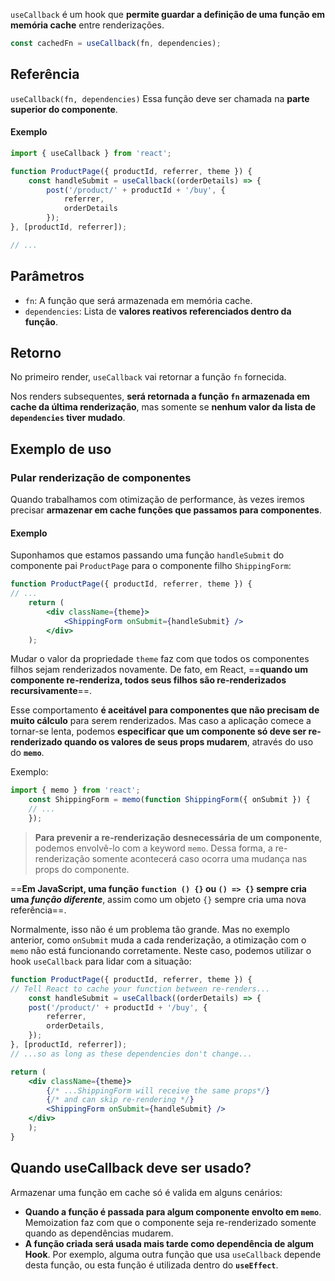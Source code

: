 `useCallback` é um hook que **permite guardar a definição de uma função em memória cache** entre renderizações.
```jsx
const cachedFn = useCallback(fn, dependencies);
```
## Referência
`useCallback(fn, dependencies)`
Essa função deve ser chamada na **parte superior do componente**.
#### Exemplo
```jsx
import { useCallback } from 'react';  

function ProductPage({ productId, referrer, theme }) {  
	const handleSubmit = useCallback((orderDetails) => {  
		post('/product/' + productId + '/buy', {  
			referrer,  
			orderDetails
		});  
}, [productId, referrer]);  

// ...
```

## Parâmetros
- `fn`: A função que será armazenada em memória cache. 
- `dependencies`: Lista de **valores reativos referenciados dentro da função**.
## Retorno
No primeiro render, `useCallback` vai retornar a função `fn` fornecida.

Nos renders subsequentes, **será retornada a função `fn` armazenada em cache da última renderização**, mas somente se **nenhum valor da lista de `dependencies` tiver mudado**.
## Exemplo de uso 
### Pular renderização de componentes
Quando trabalhamos com otimização de performance, às vezes iremos precisar **armazenar em cache funções que passamos para componentes**.
#### Exemplo
Suponhamos que estamos passando uma função `handleSubmit` do componente pai `ProductPage` para o componente filho `ShippingForm`:
```jsx
function ProductPage({ productId, referrer, theme }) {  
// ...  
	return (  
		<div className={theme}>  
			<ShippingForm onSubmit={handleSubmit} />  
		</div>  
	);
```
Mudar o valor da propriedade `theme` faz com que todos os componentes filhos sejam renderizados novamente. De fato, em React, ==**quando um componente re-renderiza, todos seus filhos são re-renderizados recursivamente**==.

Esse comportamento **é aceitável para componentes que não precisam de muito cálculo** para serem renderizados. Mas caso a aplicação comece a tornar-se lenta, podemos **especificar que um componente só deve ser re-renderizado quando os valores de seus props mudarem**, através do uso do **`memo`**.

Exemplo:
```jsx
import { memo } from 'react';  
	const ShippingForm = memo(function ShippingForm({ onSubmit }) {  
	// ...  
	});
```
> **Para prevenir a re-renderização desnecessária de um componente**, podemos envolvê-lo com a keyword `memo`. Dessa forma, a re-renderização somente acontecerá caso ocorra uma mudança nas props do componente.

==**Em JavaScript, uma função `function () {}` ou `() => {}` sempre cria uma *função diferente***, assim como um objeto `{}` sempre cria uma nova referência==. 

Normalmente, isso não é um problema tão grande. Mas no exemplo anterior, como `onSubmit` muda a cada renderização, a otimização com o `memo` não está funcionando corretamente. Neste caso, podemos utilizar o hook `useCallback` para lidar com a situação:
```jsx
function ProductPage({ productId, referrer, theme }) {  
// Tell React to cache your function between re-renders...  
	const handleSubmit = useCallback((orderDetails) => {  
	post('/product/' + productId + '/buy', {  
		referrer,  
		orderDetails,  
	});  
}, [productId, referrer]); 
// ...so as long as these dependencies don't change...  

return (  
	<div className={theme}>  
		{/* ...ShippingForm will receive the same props*/}
		{/* and can skip re-rendering */}
		<ShippingForm onSubmit={handleSubmit} />  
	</div>  
	);  
}
```

## Quando useCallback deve ser usado?
Armazenar uma função em cache só é valida em alguns cenários:
- **Quando a função é passada para algum componente envolto em `memo`**. Memoization faz com que o componente seja re-renderizado somente quando as dependências mudarem.
- **A função criada será usada mais tarde como dependência de algum Hook**. Por exemplo, alguma outra função que usa `useCallback` depende desta função, ou esta função é utilizada dentro do **`useEffect`**.
